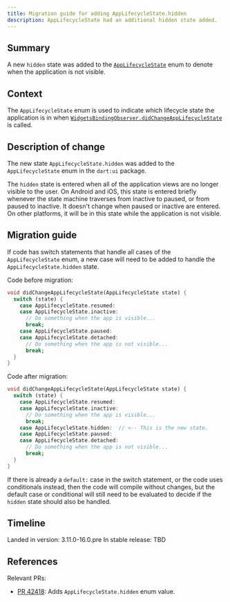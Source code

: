```yaml
---
title: Migration guide for adding AppLifecycleState.hidden
description: AppLifecycleState had an additional hidden state added.
---
```


## Summary

A new `hidden` state was added to the [`AppLifecycleState`][] enum to denote
when the application is not visible.

## Context

The `AppLifecycleState` enum is used to indicate which lifecycle state the
application is in when [`WidgetsBindingObserver.didChangeAppLifecycleState`][]
is called.

## Description of change

The new state `AppLifecycleState.hidden` was added to the `AppLifecycleState`
enum in the `dart:ui` package.

The `hidden` state is entered when all of the application views are no longer
visible to the user. On Android and iOS, this state is entered briefly whenever
the state machine traverses from inactive to paused, or from paused to inactive.
It doesn't change when paused or inactive are entered. On other platforms, it
will be in this state while the application is not visible.

## Migration guide

If code has switch statements that handle all cases of the `AppLifecycleState`
enum, a new case will need to be added to handle the `AppLifecycleState.hidden`
state.

Code before migration:

```dart
void didChangeAppLifecycleState(AppLifecycleState state) {
  switch (state) {
    case AppLifecycleState.resumed:
    case AppLifecycleState.inactive:
      // Do something when the app is visible...
      break;
    case AppLifecycleState.paused:
    case AppLifecycleState.detached:
      // Do something when the app is not visible...
      break;
  }
}
```

Code after migration:

```dart
void didChangeAppLifecycleState(AppLifecycleState state) {
  switch (state) {
    case AppLifecycleState.resumed:
    case AppLifecycleState.inactive:
      // Do something when the app is visible...
      break;
    case AppLifecycleState.hidden:  // <-- This is the new state.
    case AppLifecycleState.paused:
    case AppLifecycleState.detached:
      // Do something when the app is not visible...
      break;
  }
}
```

If there is already a `default:` case in the switch statement, or the code uses
conditionals instead, then the code will compile without changes, but the
default case or conditional will still need to be evaluated to decide if the
`hidden` state should also be handled.

## Timeline

Landed in version: 3.11.0-16.0.pre
In stable release: TBD

## References

Relevant PRs:

* [PR 42418][]: Adds `AppLifecycleState.hidden` enum value.

[PR 42418]: {{site.repo.engine}}/pull/42418
[`WidgetsBindingObserver.didChangeAppLifecycleState`]: {{site.api}}/flutter/widgets/WidgetsBindingObserver/didChangeAppLifecycleState.html
[`AppLifecycleState`]: {{site.api}}/flutter/dart-ui/AppLifecycleState.html